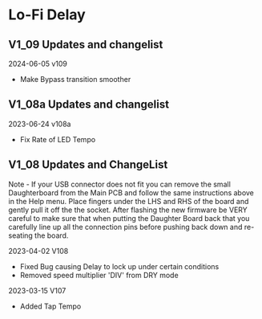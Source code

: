 # Lo-Fi Delay

## V1_09 Updates and changelist

2024-06-05 v109
- Make Bypass transition smoother 
  
## V1_08a Updates and changelist

2023-06-24 v108a
- Fix Rate of LED Tempo

## V1_08 Updates and ChangeList

Note - If your USB connector does not fit you can remove the small Daughterboard from the Main PCB and follow the same instructions above in the Help menu. Place fingers under the LHS and RHS of the board and gently pull it off the the socket. After flashing the new firmware be VERY careful to make sure that when putting the Daughter Board back that you carefully line up all the connection pins before pushing back down and re-seating the board. 

2023-04-02 V108
- Fixed Bug causing Delay to lock up under certain conditions
- Removed speed multiplier 'DIV' from DRY mode

2023-03-15 V107
- Added Tap Tempo
